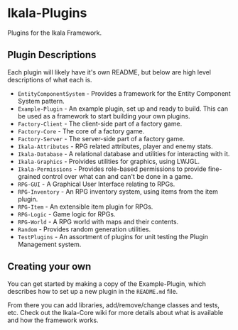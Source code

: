 # Ikala-Plugins

Plugins for the Ikala Framework.

## Plugin Descriptions

Each plugin will likely have it's own README, but below are high level descriptions of what each is.

* `EntityComponentSystem` - Provides a framework for the Entity Component System pattern.
* `Example-Plugin` - An example plugin, set up and ready to build. This can be used as a framework to start building your own plugins.
* `Factory-Client` - The client-side part of a factory game.
* `Factory-Core` - The core of a factory game.
* `Factory-Server` - The server-side part of a factory game.
* `Ikala-Attributes` - RPG related attributes, player and enemy stats.
* `Ikala-Database` - A relational database and utilities for interacting with it.
* `Ikala-Graphics` - Proivides utilities for graphics, using LWJGL.
* `Ikala-Permissions` - Provides role-based permissions to provide fine-grained control over what can and can't be done in a game.
* `RPG-GUI` - A Graphical User Interface relating to RPGs.
* `RPG-Inventory` - An RPG inventory system, using items from the item plugin.
* `RPG-Item` - An extensible item plugin for RPGs.
* `RPG-Logic` - Game logic for RPGs.
* `RPG-World` - A RPG world with maps and their contents.
* `Random` - Provides random generation utilities.
* `TestPlugins` - An assortment of plugins for unit testing the Plugin Management system.

## Creating your own

You can get started by making a copy of the Example-Plugin, which describes how to set up a new plugin in the `README.md` file.

From there you can add libraries, add/remove/change classes and tests, etc. Check out the Ikala-Core wiki for more details about what is available and how the framework works.
